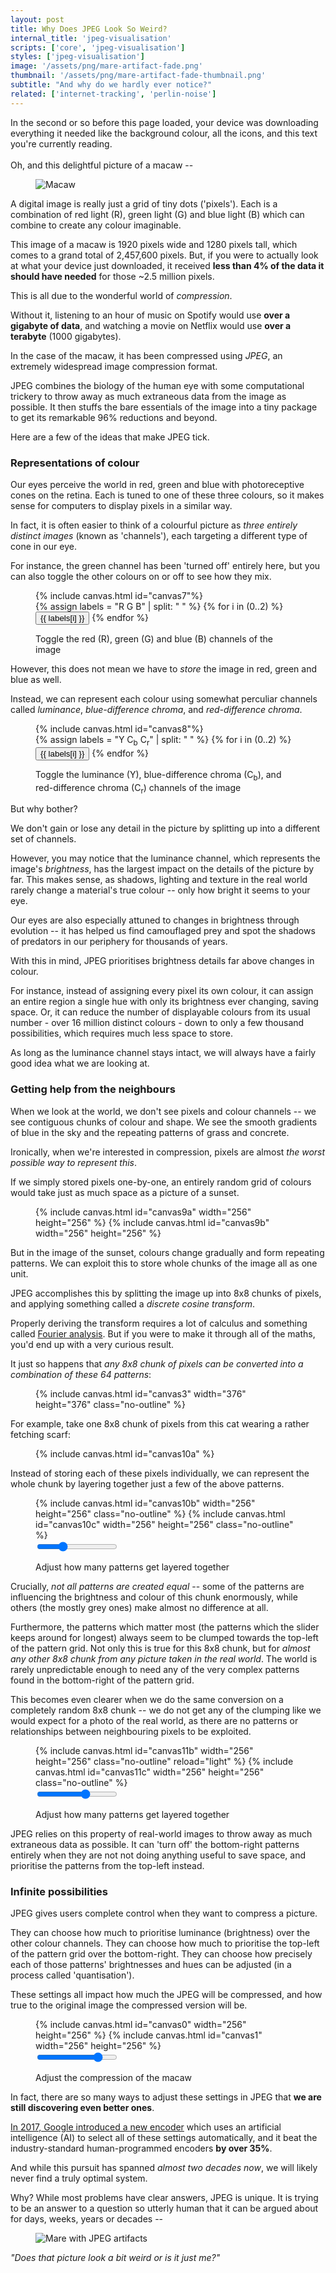 ```yaml
---
layout: post
title: Why Does JPEG Look So Weird?
internal_title: 'jpeg-visualisation'
scripts: ['core', 'jpeg-visualisation']
styles: ['jpeg-visualisation']
image: '/assets/png/mare-artifact-fade.png'
thumbnail: '/assets/png/mare-artifact-fade-thumbnail.png'
subtitle: "And why do we hardly ever notice?"
related: ['internet-tracking', 'perlin-noise']
---
```


<span id="download-text">
In the second or so before this page loaded, your device was downloading everything it needed like the background colour, all the icons, and this text you're currently reading.<br><br>Oh, and this delightful picture of a macaw --</span>

<figure>
<img id="download-image" src="/assets/jpg/macaw-compressed.jpg" alt="Macaw" class="diagram">
</figure>

A digital image is really just a grid of tiny dots ('pixels'). Each is a combination of red light (R), green light (G) and blue light (B) which can combine to create any colour imaginable.

This image of a macaw is 1920 pixels wide and 1280 pixels tall, which comes to a grand total of 2,457,600 pixels. But, if you were to actually look at what your device just downloaded, it received **less than 4% of the data it should have needed** for those ~2.5 million pixels.

This is all due to the wonderful world of _compression_.

Without it, listening to an hour of music on Spotify would use **over a gigabyte of data**, and watching a movie on Netflix would use **over a terabyte** (1000 gigabytes).

In the case of the macaw, it has been compressed using _JPEG_, an extremely widespread image compression format. 

JPEG combines the biology of the human eye with some computational trickery to throw away as much extraneous data from the image as possible. It then stuffs the bare essentials of the image into a tiny package to get its remarkable 96% reductions and beyond.

Here are a few of the ideas that make JPEG tick.

### Representations of colour

Our eyes perceive the world in red, green and blue with photoreceptive cones on the retina. Each is tuned to one of these three colours, so it makes sense for computers to display pixels in a similar way. 

In fact, it is often easier to think of a colourful picture as _three entirely distinct images_ (known as 'channels'), each targeting a different type of cone in our eye. 

For instance, the green channel has been 'turned off' entirely here, but you can also toggle the other colours on or off to see how they mix.

<figure>
{% include canvas.html id="canvas7"%}
<div class="overlay overlay-top overlay-right">
    <div class="btn-group">
    {% assign labels = "R G B" | split: " " %}
    {% for i in (0..2) %}
    <button type="button" class="btn btn-light btn-secondary btn-sm no-focus" data-toggle="button" aria-pressed="{% if i==1 %}true{% else %}false{% endif %}" onclick="toggle_button_canvas7({{ i }})">{{ labels[i] }}</button>
    {% endfor %}
    </div>
</div>
<figcaption>
<p class="caption">Toggle the red (R), green (G) and blue (B) channels of the image</p>
</figcaption>
</figure>

However, this does not mean we have to _store_ the image in red, green and blue as well.

Instead, we can represent each colour using somewhat perculiar channels called _luminance_, _blue-difference chroma_, and _red-difference chroma_.

<figure>
{% include canvas.html id="canvas8"%}
<div class="overlay overlay-top overlay-right">
    <div class="btn-group">
    {% assign labels = "Y C<sub>b</sub> C<sub>r</sub>" | split: " " %}
    {% for i in (0..2) %}
    <button type="button" class="btn btn-light btn-secondary btn-sm no-focus" data-toggle="button" aria-pressed="{% if i==1 %}true{% else %}false{% endif %}" onclick="toggle_button_canvas8({{ i }})">{{ labels[i] }}</button>
    {% endfor %}
    </div>
</div>
<figcaption>
<p class="caption">Toggle the luminance (Y), blue-difference chroma (C<sub>b</sub>), and red-difference chroma (C<sub>r</sub>) channels of the image</p>
</figcaption>
</figure>

But why bother?

We don't gain or lose any detail in the picture by splitting up into a different set of channels.

However, you may notice that the luminance channel, which represents the image's _brightness_, has the largest impact on the details of the picture by far. This makes sense, as shadows, lighting and texture in the real world rarely change a material's true colour -- only how bright it seems to your eye.

Our eyes are also especially attuned to changes in brightness through evolution -- it has helped us find camouflaged prey and spot the shadows of predators in our periphery for thousands of years. 

With this in mind, JPEG prioritises brightness details far above changes in colour.

For instance, instead of assigning every pixel its own colour, it can assign an entire region a single hue with only its brightness ever changing, saving space. Or, it can reduce the number of displayable colours from its usual number - over 16 million distinct colours - down to only a few thousand possibilities, which requires much less space to store.

As long as the luminance channel stays intact, we will always have a fairly good idea what we are looking at.

### Getting help from the neighbours

When we look at the world, we don't see pixels and colour channels -- we see contiguous chunks of colour and shape. We see the smooth gradients of blue in the sky and the repeating patterns of grass and concrete. 

Ironically, when we're interested in compression, pixels are almost _the worst possible way to represent this_. 

If we simply stored pixels one-by-one, an entirely random grid of colours would take just as much space as a picture of a sunset.

<figure>
<div class="figure-group figure-group-2">
{% include canvas.html id="canvas9a" width="256" height="256" %}
<!-- <img id="download-image" src="/assets/jpg/sunset-square-64-as-256.jpg" alt="Sunset" class="diagram"> -->
{% include canvas.html id="canvas9b" width="256" height="256" %}
</div>
</figure>

But in the image of the sunset, colours change gradually and form repeating patterns. We can exploit this to store whole chunks of the image all as one unit. 

JPEG accomplishes this by splitting the image up into 8x8 chunks of pixels, and applying something called a _discrete cosine transform_.

Properly deriving the transform requires a lot of calculus and something called [Fourier analysis](https://en.wikipedia.org/wiki/Fourier_analysis). But if you were to make it through all of the maths, you'd end up with a very curious result.

It just so happens that _any 8x8 chunk of pixels can be converted into a combination of these 64 patterns_:

<figure>
{% include canvas.html id="canvas3" width="376" height="376" class="no-outline" %}
</figure>

For example, take one 8x8 chunk of pixels from this cat wearing a rather fetching scarf:

<figure>
{% include canvas.html id="canvas10a" %}
</figure>

Instead of storing each of these pixels individually, we can represent the whole chunk by layering together just a few of the above patterns.

<figure>
<div class="figure-group figure-group-2">
{% include canvas.html id="canvas10b" width="256" height="256" class="no-outline" %}
{% include canvas.html id="canvas10c" width="256" height="256" class="no-outline" %}
</div>
<figcaption>
    <input type="range" min="1" max="64" value="20" step="1" class="slider" id="canvas10-slider">
    <p class="caption">Adjust how many patterns get layered together</p>
</figcaption>
</figure>

Crucially, _not all patterns are created equal_ -- some of the patterns are influencing the brightness and colour of this chunk enormously, while others (the mostly grey ones) make almost no difference at all.

Furthermore, the patterns which matter most (the patterns which the slider keeps around for longest) always seem to be clumped towards the top-left of the pattern grid. Not only this is true for this 8x8 chunk, but for _almost any other 8x8 chunk from any picture taken in the real world_. The world is rarely unpredictable enough to need any of the very complex patterns found in the bottom-right of the pattern grid.

This becomes even clearer when we do the same conversion on a completely random 8x8 chunk -- we do not get any of the clumping like we would expect for a photo of the real world, as there are no patterns or relationships between neighbouring pixels to be exploited.

<figure>
<div class="figure-group figure-group-2">
{% include canvas.html id="canvas11b" width="256" height="256" class="no-outline" reload="light" %}
{% include canvas.html id="canvas11c" width="256" height="256" class="no-outline" %}
</div>
<figcaption>
    <input type="range" min="1" max="64" value="40" step="1" class="slider" id="canvas11-slider">
    <p class="caption">Adjust how many patterns get layered together</p>
</figcaption>
</figure>

JPEG relies on this property of real-world images to throw away as much extraneous data as possible. It can 'turn off' the bottom-right patterns entirely when they are not not doing anything useful to save space, and prioritise the patterns from the top-left instead. 

### Infinite possibilities

JPEG gives users complete control when they want to compress a picture.

They can choose how much to prioritise luminance (brightness) over the other colour channels. They can choose how much to prioritise the top-left of the pattern grid over the bottom-right. They can choose how precisely each of those patterns' brightnesses and hues can be adjusted (in a process called 'quantisation').

These settings all impact how much the JPEG will be compressed, and how true to the original image the compressed version will be.

<figure>
<div class="figure-group figure-group-2">
{% include canvas.html id="canvas0" width="256" height="256" %}
{% include canvas.html id="canvas1" width="256" height="256" %}
</div>
<figcaption>
    <input type="range" min="0" max="100" value="80" step="5" class="slider" id="canvas1-slider">
    <p class="caption">Adjust the compression of the macaw</p>
</figcaption>
</figure>

In fact, there are so many ways to adjust these settings in JPEG that **we are still discovering even better ones**.

[In 2017, Google introduced a new encoder](https://ai.googleblog.com/2017/03/announcing-guetzli-new-open-source-jpeg.html) which uses an artificial intelligence (AI) to select all of these settings automatically, and it beat the industry-standard human-programmed encoders **by over 35%**. 

And while this pursuit has spanned _almost two decades now_, we will likely never find a truly optimal system. 

Why? While most problems have clear answers, JPEG is unique. It is trying to be an answer to a question so utterly human that it can be argued about for days, weeks, years or decades --

<figure>
<img src="/assets/png/mare-artifact-fade.png" alt="Mare with JPEG artifacts" class="diagram">
</figure>

_"Does that picture look a bit weird or is it just me?"_

